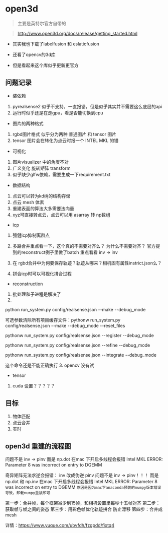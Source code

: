 # open3d

> 主要是英特尔官方自带的


> http://www.open3d.org/docs/release/getting_started.html


- 其实我也下载了labelfusion 和 eslaticfusion

- 还看了opencv的3d库

- 但是看起来这个库似乎更新更官方

## 问题记录
- 装依赖
1. pyrealsense2 似乎不支持，一直报错，但是似乎其实并不需要这么底层的api
2. 运行时似乎还是在走gpu，看是否能切换到cpu

- 图片的两种格式
1. rgbd图片格式 似乎分为两种 普通图片 和 tensor 图片
2. tensor 图片会在转化为点云时报一个 INTEL MKL 的错

- 可视化
1. 图片visualizer 中的角度不对
2. 广义变化  旋转矩阵 transform
3. 似乎缺少glfw依赖，需要生成一下requirement.txt

- 数据结构
1. 点云可以转为kd树的结构存储
2. 点云 mesh 体素
3. 重建表面的算法大多需要法向量
4. xyz可直接转点云，点云可以用 asarray 转 np数组

- icp
1. 强健icp抑制离群点
2. 多路合并重点看一下，这个真的不需要对齐么？ 为什么不需要对齐？ 
官方提到的reconstruct例子里做了batch 重点看看
inv -> inv

3. 在 rgbd合并中为何要保存轨迹？轨迹从哪来？相机固有属性instrict.json么？
4. 拼合icp时可以可视化拼合过程

- reconstruction
1. 批处理和子进程是解决了
2. 
python run_system.py config/realsense.json --make --debug_mode 

可选参数清除所有项目缓存文件：pythonw run_system.py config/realsense.json --make --debug_mode --reset_files

pythonw run_system.py config/realsense.json --register --debug_mode 

pythonw run_system.py config/realsense.json --refine --debug_mode 

pythonw run_system.py config/realsense.json --integrate --debug_mode 

这个命令还是不能正确执行
3. opencv 没有试

- tensor
1. cuda 设置？？？？？

## 目标
1. 物体匹配
2. 点云合并
3. 实时

## open3d 重建的流程图
问题不是 inv -> pinv 
而是 np.dot 在mac 下开启多线程会报错 Intel MKL ERROR: Parameter 8 was incorrect on entry to DGEMM

奇异矩阵无法求逆会报错：
inv 改成伪逆 pinv 问题不是 inv -> pinv！！！
而是 np.dot 和 np.inv 在mac 下开启多线程会报错 Intel MKL ERROR: Parameter 8 was incorrect on entry to DGEMM
`原因是因为mac下anaconda预装的numpy版本错误导致，卸载numpy重装即可`


第一步：合并帧，每个框架减少到15帧，和相机设置里每秒十五帧对齐
第二步：获取帧与帧之间的姿态
第三步：用彩色帧优化轨迹拼合 防止漂移
第四步：合并成mesh

详情：https://www.yuque.com/ubvfdh/fzgpdd/fixtq4